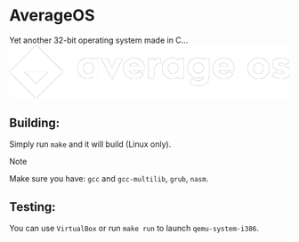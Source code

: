 # AverageOS
Yet another 32-bit operating system made in C...
![alt text](logo.png)

## Building:
Simply run ```make``` and it will build (Linux only).
> [!NOTE]
> Make sure you have:
> ```gcc``` and ```gcc-multilib```,
>  ```grub```,
>  ```nasm```.

## Testing:
You can use ```VirtualBox``` or run ```make run``` to launch ```qemu-system-i386```.
